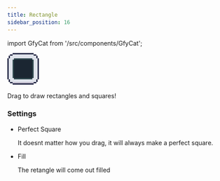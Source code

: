 ```yaml
---
title: Rectangle
sidebar_position: 16
---
```

import GfyCat from '/src/components/GfyCat';

![Icon](./icons/rect.png)

Drag to draw rectangles and squares!

### Settings

+ Perfect Square
  
  It doesnt matter how you drag, it will always make a perfect square.

+ Fill
  
  The retangle will come out filled

<GfyCat id="TautNextGaur"/>